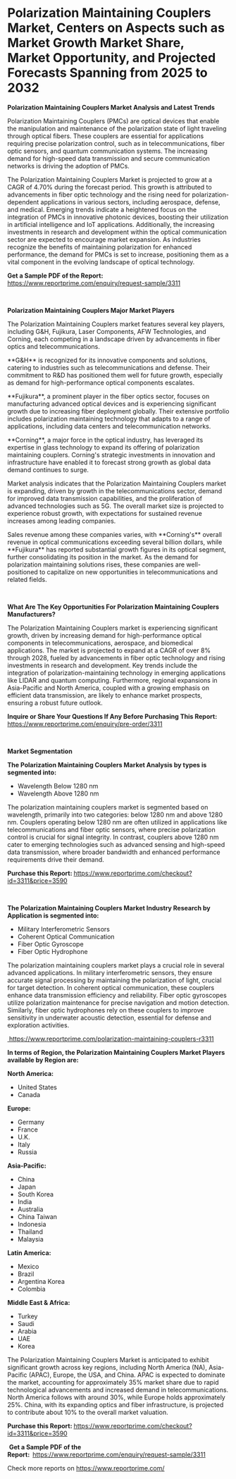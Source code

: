 <p><h1>Polarization Maintaining Couplers Market, Centers on Aspects such as Market Growth Market Share, Market Opportunity, and Projected Forecasts Spanning from 2025 to 2032</h1></p><p><strong>Polarization Maintaining Couplers Market Analysis and Latest Trends</strong></p>
<p><p>Polarization Maintaining Couplers (PMCs) are optical devices that enable the manipulation and maintenance of the polarization state of light traveling through optical fibers. These couplers are essential for applications requiring precise polarization control, such as in telecommunications, fiber optic sensors, and quantum communication systems. The increasing demand for high-speed data transmission and secure communication networks is driving the adoption of PMCs.</p><p>The Polarization Maintaining Couplers Market is projected to grow at a CAGR of 4.70% during the forecast period. This growth is attributed to advancements in fiber optic technology and the rising need for polarization-dependent applications in various sectors, including aerospace, defense, and medical. Emerging trends indicate a heightened focus on the integration of PMCs in innovative photonic devices, boosting their utilization in artificial intelligence and IoT applications. Additionally, the increasing investments in research and development within the optical communication sector are expected to encourage market expansion. As industries recognize the benefits of maintaining polarization for enhanced performance, the demand for PMCs is set to increase, positioning them as a vital component in the evolving landscape of optical technology.</p></p>
<p><strong>Get a Sample PDF of the Report:&nbsp;</strong> <a href="https://www.reportprime.com/enquiry/request-sample/3311?utm_campaign=2203&utm_medium=2&utm_source=Github&utm_content=ia&utm_term=18032025&utm_id=polarization-maintaining-couplers">https://www.reportprime.com/enquiry/request-sample/3311</a></p>
<p>&nbsp;</p>
<p><strong>Polarization Maintaining Couplers Major Market Players</strong></p>
<p><p>The Polarization Maintaining Couplers market features several key players, including G&H, Fujikura, Laser Components, AFW Technologies, and Corning, each competing in a landscape driven by advancements in fiber optics and telecommunications. </p><p>**G&H** is recognized for its innovative components and solutions, catering to industries such as telecommunications and defense. Their commitment to R&D has positioned them well for future growth, especially as demand for high-performance optical components escalates.</p><p>**Fujikura**, a prominent player in the fiber optics sector, focuses on manufacturing advanced optical devices and is experiencing significant growth due to increasing fiber deployment globally. Their extensive portfolio includes polarization maintaining technology that adapts to a range of applications, including data centers and telecommunication networks.</p><p>**Corning**, a major force in the optical industry, has leveraged its expertise in glass technology to expand its offering of polarization maintaining couplers. Corning's strategic investments in innovation and infrastructure have enabled it to forecast strong growth as global data demand continues to surge.</p><p>Market analysis indicates that the Polarization Maintaining Couplers market is expanding, driven by growth in the telecommunications sector, demand for improved data transmission capabilities, and the proliferation of advanced technologies such as 5G. The overall market size is projected to experience robust growth, with expectations for sustained revenue increases among leading companies.</p><p>Sales revenue among these companies varies, with **Corning's** overall revenue in optical communications exceeding several billion dollars, while **Fujikura** has reported substantial growth figures in its optical segment, further consolidating its position in the market. As the demand for polarization maintaining solutions rises, these companies are well-positioned to capitalize on new opportunities in telecommunications and related fields.</p></p>
<p>&nbsp;</p>
<p><strong>What Are The Key Opportunities For Polarization Maintaining Couplers Manufacturers?</strong></p>
<p><p>The Polarization Maintaining Couplers market is experiencing significant growth, driven by increasing demand for high-performance optical components in telecommunications, aerospace, and biomedical applications. The market is projected to expand at a CAGR of over 8% through 2028, fueled by advancements in fiber optic technology and rising investments in research and development. Key trends include the integration of polarization-maintaining technology in emerging applications like LIDAR and quantum computing. Furthermore, regional expansions in Asia-Pacific and North America, coupled with a growing emphasis on efficient data transmission, are likely to enhance market prospects, ensuring a robust future outlook.</p></p>
<p><strong>Inquire or Share Your Questions If Any Before Purchasing This Report:</strong> <a href="https://www.reportprime.com/enquiry/pre-order/3311?utm_campaign=2203&utm_medium=2&utm_source=Github&utm_content=ia&utm_term=18032025&utm_id=polarization-maintaining-couplers">https://www.reportprime.com/enquiry/pre-order/3311</a></p>
<p>&nbsp;</p>
<p><strong>Market Segmentation</strong></p>
<p><strong>The Polarization Maintaining Couplers Market Analysis by types is segmented into:</strong></p>
<p><ul><li>Wavelength Below 1280 nm</li><li>Wavelength Above 1280 nm</li></ul></p>
<p><p>The polarization maintaining couplers market is segmented based on wavelength, primarily into two categories: below 1280 nm and above 1280 nm. Couplers operating below 1280 nm are often utilized in applications like telecommunications and fiber optic sensors, where precise polarization control is crucial for signal integrity. In contrast, couplers above 1280 nm cater to emerging technologies such as advanced sensing and high-speed data transmission, where broader bandwidth and enhanced performance requirements drive their demand.</p></p>
<p><strong>Purchase this Report:&nbsp;</strong><a href="https://www.reportprime.com/checkout?id=3311&price=3590&utm_campaign=2203&utm_medium=2&utm_source=Github&utm_content=ia&utm_term=18032025&utm_id=polarization-maintaining-couplers">https://www.reportprime.com/checkout?id=3311&price=3590</a></p>
<p>&nbsp;</p>
<p><strong>The Polarization Maintaining Couplers Market Industry Research by Application is segmented into:</strong></p>
<p><ul><li>Military Interferometric Sensors</li><li>Coherent Optical Communication</li><li>Fiber Optic Gyroscope</li><li>Fiber Optic Hydrophone</li></ul></p>
<p><p>The polarization maintaining couplers market plays a crucial role in several advanced applications. In military interferometric sensors, they ensure accurate signal processing by maintaining the polarization of light, crucial for target detection. In coherent optical communication, these couplers enhance data transmission efficiency and reliability. Fiber optic gyroscopes utilize polarization maintenance for precise navigation and motion detection. Similarly, fiber optic hydrophones rely on these couplers to improve sensitivity in underwater acoustic detection, essential for defense and exploration activities.</p></p>
<p><a href="https://www.reportprime.com/polarization-maintaining-couplers-r3311?utm_campaign=2203&utm_medium=2&utm_source=Github&utm_content=ia&utm_term=18032025&utm_id=polarization-maintaining-couplers">&nbsp;https://www.reportprime.com/polarization-maintaining-couplers-r3311</a></p>
<p><strong>In terms of Region, the Polarization Maintaining Couplers Market Players available by Region are:</strong></p>
<p>
    <p> <strong> North America: </strong>
        <ul>
            <li>United States</li>
            <li>Canada</li>
        </ul>
        </p> 
    <p> <strong> Europe: </strong>
        <ul>
            <li>Germany</li>
            <li>France</li>
            <li>U.K.</li>
            <li>Italy</li>
            <li>Russia</li>
        </ul>
        </p> 
    <p> <strong> Asia-Pacific: </strong>
        <ul>
            <li>China</li>
            <li>Japan</li>
            <li>South Korea</li>
            <li>India</li>
            <li>Australia</li>
            <li>China Taiwan</li>
            <li>Indonesia</li>
            <li>Thailand</li>
            <li>Malaysia</li>
        </ul>
        </p> 
    <p> <strong> Latin America: </strong>
        <ul>
            <li>Mexico</li>
            <li>Brazil</li>
            <li>Argentina Korea</li>
            <li>Colombia</li>
        </ul>
        </p> 
    <p> <strong> Middle East & Africa: </strong>
        <ul>
            <li>Turkey</li>
            <li>Saudi</li>
            <li>Arabia</li>
            <li>UAE</li>
            <li>Korea</li>
        </ul>
    </p>
    </p>
<p><p>The Polarization Maintaining Couplers Market is anticipated to exhibit significant growth across key regions, including North America (NA), Asia-Pacific (APAC), Europe, the USA, and China. APAC is expected to dominate the market, accounting for approximately 35% market share due to rapid technological advancements and increased demand in telecommunications. North America follows with around 30%, while Europe holds approximately 25%. China, with its expanding optics and fiber infrastructure, is projected to contribute about 10% to the overall market valuation.</p></p>
<p><strong>Purchase this Report: </strong><a href="https://www.reportprime.com/checkout?id=3311&price=3590&utm_campaign=2203&utm_medium=2&utm_source=Github&utm_content=ia&utm_term=18032025&utm_id=polarization-maintaining-couplers">https://www.reportprime.com/checkout?id=3311&price=3590</a></p>
<p>&nbsp;<strong>Get a Sample PDF of the Report:&nbsp;&nbsp;</strong><a href="https://www.reportprime.com/enquiry/request-sample/3311?utm_campaign=2203&utm_medium=2&utm_source=Github&utm_content=ia&utm_term=18032025&utm_id=polarization-maintaining-couplers">https://www.reportprime.com/enquiry/request-sample/3311</a></p>
<p><strong></strong></p>
<p>Check more reports on <a href="https://www.reportprime.com/?utm_campaign=2203&utm_medium=2&utm_source=Github&utm_content=ia&utm_term=18032025&utm_id=polarization-maintaining-couplers">https://www.reportprime.com/</a></p>